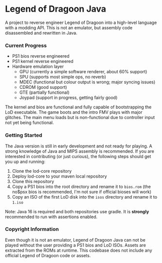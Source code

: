 # Legend of Dragoon Java

A project to reverse engineer Legend of Dragoon into a high-level language with a modding API. This is not an emulator, but assembly code disassembled and rewritten in Java.

### Current Progress

- PS1 bios reverse engineered
- PS1 kernel reverse engineered
- Hardware emulation layer
  - GPU (currently a simple software renderer, about 60% support)
  - SPU (supports most simple ops, no reverb)
  - MDEC (functional but colour output is wrong; major syncing issues)
  - CDROM (good support)
  - GTE (partially functional)
  - Joypad (support in progress, getting fairly good)

The kernel and bios are functional and fully capable of bootstrapping the LoD executable. The game boots and the intro FMV plays with major glitches. The main menu loads but is non-functional due to controller input not yet being functional.

### Getting Started

The Java version is still in early development and not ready for playing. A strong knowledge of Java and MIPS assembly is recommended. If you are interested in contributing (or just curious), the following steps should get you up and running:
1. Clone the lod-core repository
2. Deploy lod-core to your maven local repository
3. Clone this repository
4. Copy a PS1 bios into the root directory and rename it to `bios.rom` (the no$psx bios is recommended, I'm not sure if official bioses will work)
5. Copy an ISO of the first LoD disk into the `isos` directory and rename it to `1.iso`

Note: Java 16 is required and both repositories use gradle. It is **strongly** recommended to run with assertions enabled.

### Copyright Information

Even though it is not an emulator, Legend of Dragoon Java can not be played without the user providing a PS1 bios and LoD ISOs. Assets are extracted from the ROMs at runtime. This codebase does not include any official Legend of Dragoon code or assets.
